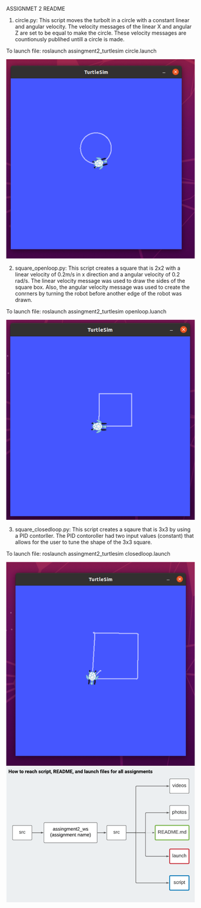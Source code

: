 ASSIGNMET 2 README 


1. circle.py: This script moves the turbolt in a circle with a constant linear and angular velocity. The velocity messages of the linear X and angular Z are set to be equal to make the circle. These velocity messages are countionusly publihed untill a circle is made.

To launch file: roslaunch assingment2_turtlesim circle.launch

![](photo/circle.png)

2. square_openloop.py: This script creates a square that is 2x2 with a linear velocity of 0.2m/s  in x direction and a angular velocity of 0.2 rad/s. The linear velocity message was used to draw the sides of the square box. Also, the angular velocity message was used to create the conrners by turning the robot before another edge of the robot was drawn.

To launch file: roslaunch assingment2_turtlesim openloop.luanch

![](photo/square_openloop.png)

3. square_closedloop.py: This script creates a sqaure that is 3x3 by using a PID contorller. The PID contoroller had two input values (constant) that allows for the user to tune the shape of the 3x3 square.

To launch file: roslaunch assingment2_turtlesim closedloop.launch

![](photo/square_closedloop.png)
![](photo/REPO_Path.png)
